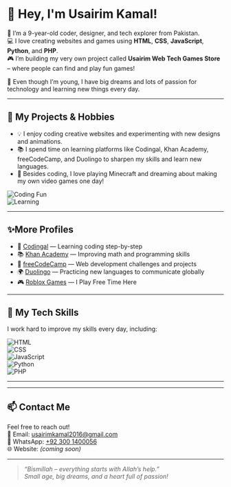 # 👋 Hey, I'm Usairim Kamal!

🧒 I’m a 9-year-old coder, designer, and tech explorer from Pakistan.  
💻 I love creating websites and games using **HTML**, **CSS**, **JavaScript**, **Python**, and **PHP**.  
🎮 I’m building my very own project called **Usairim Web Tech Games Store** – where people can find and play fun games! 

🚀 Even though I’m young, I have big dreams and lots of passion for technology and learning new things every day.

---
## 🚀 My Projects & Hobbies




 
- 💡 I enjoy coding creative websites and experimenting with new designs and animations.  
- 📚 I spend time on learning platforms like Codingal, Khan Academy, freeCodeCamp, and Duolingo to sharpen my skills and learn new languages.  
- 🎲 Besides coding, I love playing Minecraft and dreaming about making my own video games one day!


![Coding Fun](https://media.giphy.com/media/qgQUggAC3Pfv687qPC/giphy.gif)  
![Learning](https://media.giphy.com/media/L8K62iTDkzGX6/giphy.gif)

---

## ✨More Profiles

- 🧠 [Codingal](https://www.codingal.com/en-pk/@chicMuesli71/) — Learning coding step-by-step  
- 📚 [Khan Academy](https://www.khanacademy.org/profile/UsairimWebTech2016/) — Improving math and programming skills  
- 🏅 [freeCodeCamp](https://www.freecodecamp.org/UsairimKamal786) — Web development challenges and projects  
- 🌍 [Duolingo](https://www.duolingo.com/profile/UsairimKamal786) — Practicing new languages to communicate globally
- 🎮 [Roblox Games](https://www.roblox.com/users/7150826105/profile) — I Play Free Time Here

---

## 🔧 My Tech Skills

I work hard to improve my skills every day, including:

![HTML](https://img.shields.io/badge/HTML-FE5722?style=for-the-badge&logo=html5&logoColor=white)  
![CSS](https://img.shields.io/badge/CSS-2965F1?style=for-the-badge&logo=css3&logoColor=white)  
![JavaScript](https://img.shields.io/badge/JavaScript-F7DF1E?style=for-the-badge&logo=javascript&logoColor=black)  
![Python](https://img.shields.io/badge/Python-3776AB?style=for-the-badge&logo=python&logoColor=white)  
![PHP](https://img.shields.io/badge/PHP-777BB4?style=for-the-badge&logo=php&logoColor=white)

---


---
## 📫 Contact Me

Feel free to reach out!  
📧 Email: usairimkamal2016@gmail.com  
📱 WhatsApp: [+92 300 1400056](https://wa.me/923001400056)  
🌐 Website: *(coming soon)*

---

> *“Bismillah – everything starts with Allah’s help.”*  
> *Small age, big dreams, and a heart full of passion!*
